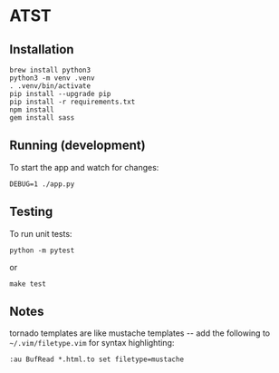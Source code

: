 
# ATST

## Installation

    brew install python3
    python3 -m venv .venv
    . .venv/bin/activate
    pip install --upgrade pip
    pip install -r requirements.txt
    npm install
    gem install sass

## Running (development)

To start the app and watch for changes:

    DEBUG=1 ./app.py

## Testing

To run unit tests:

    python -m pytest

or

    make test

## Notes

tornado templates are like mustache templates -- add the
following to `~/.vim/filetype.vim` for syntax highlighting:

    :au BufRead *.html.to set filetype=mustache

